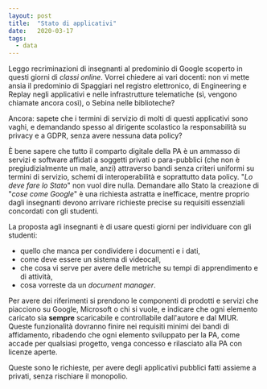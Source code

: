 ```yaml
---
layout: post
title:  "Stato di applicativi"
date:   2020-03-17
tags:
  - data
---
```


Leggo recriminazioni di insegnanti al predominio di Google scoperto in questi giorni di *classi online*. Vorrei chiedere ai vari docenti: non vi mette ansia il predominio di Spaggiari nel registro elettronico, di Engineering e Replay negli applicativi e nelle infrastrutture telematiche (sì, vengono chiamate ancora così), o Sebina nelle biblioteche?

Ancora: sapete che i termini di servizio di molti di questi applicativi sono vaghi, e demandando spesso al dirigente scolastico la responsabilità su privacy e a GDPR, senza avere nessuna data policy?

È bene sapere che tutto il comparto digitale della PA è un ammasso di servizi e software affidati a soggetti privati o para-pubblici (che non è pregiudizialmente un male, anzi) attraverso bandi senza criteri uniformi su termini di servizio, schemi di interoperabilità e soprattutto data policy. "*Lo deve fare lo Stato*" non vuol dire nulla. Demandare allo Stato la creazione di "*cose come Google*" è una richiesta astratta e inefficace, mentre proprio dagli insegnanti devono arrivare richieste precise su requisiti essenziali concordati con gli studenti.

La proposta agli insegnanti è di usare questi giorni per individuare con gli studenti:

- quello che manca per condividere i documenti e i dati,
- come deve essere un sistema di videocall,
- che cosa vi serve per avere delle metriche su tempi di apprendimento e di attività,
- cosa vorreste da un *document manager*.

Per avere dei riferimenti si prendono le componenti di prodotti e servizi che piacciono su Google, Microsoft o chi si vuole, e indicare che ogni elemento caricato sia **sempre** scaricabile e controllabile dall'autore e dal MIUR. Queste funzionalità dovranno finire nei requisiti minimi dei bandi di affidamento, ribadendo che ogni elemento sviluppato per la PA, come accade per qualsiasi progetto, venga concesso e rilasciato alla PA con licenze aperte.

Queste sono le richieste, per avere degli applicativi pubblici fatti assieme a privati, senza rischiare il monopolio.
